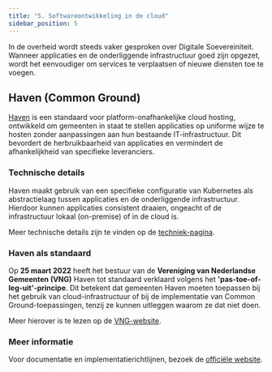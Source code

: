 ```yaml
---
title: "5. Softwareontwikkeling in de cloud"
sidebar_position: 5
---
```


In de overheid wordt steeds vaker gesproken over Digitale Soevereiniteit. Wanneer applicaties en de onderliggende infrastructuur goed zijn opgezet, wordt het eenvoudiger om services te verplaatsen of nieuwe diensten toe te voegen.

## Haven (Common Ground)

[Haven](https://haven.commonground.nl/) is een standaard voor platform-onafhankelijke cloud hosting, ontwikkeld om gemeenten in staat te stellen applicaties op uniforme wijze te hosten zonder aanpassingen aan hun bestaande IT-infrastructuur. Dit bevordert de herbruikbaarheid van applicaties en vermindert de afhankelijkheid van specifieke leveranciers.

### Technische details

Haven maakt gebruik van een specifieke configuratie van Kubernetes als abstractielaag tussen applicaties en de onderliggende infrastructuur. Hierdoor kunnen applicaties consistent draaien, ongeacht of de infrastructuur lokaal (on-premise) of in de cloud is.

Meer technische details zijn te vinden op de [techniek-pagina](https://haven.commonground.nl/techniek).

### Haven als standaard

Op **25 maart 2022** heeft het bestuur van de **Vereniging van Nederlandse Gemeenten (VNG)** Haven tot standaard verklaard volgens het **'pas-toe-of-leg-uit'-principe**. Dit betekent dat gemeenten Haven moeten toepassen bij het gebruik van cloud-infrastructuur of bij de implementatie van Common Ground-toepassingen, tenzij ze kunnen uitleggen waarom ze dat niet doen.

Meer hierover is te lezen op de [VNG-website](https://vng.nl/nieuws/bestuur-vng-verklaart-haven-tot-standaard).

### Meer informatie

Voor documentatie en implementatierichtlijnen, bezoek de [officiële website](https://haven.commonground.nl/).
